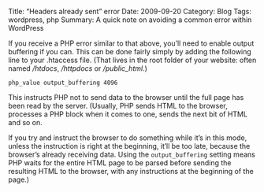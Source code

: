 Title: “Headers already sent” error
Date: 2009-09-20
Category: Blog
Tags: wordpress, php
Summary: A quick note on avoiding a common error within WordPress

If you receive a PHP error similar to that above, you’ll need to enable output
buffering if you can. This can be done fairly simply by adding the following
line to your .htaccess file. (That lives in the root folder of your website:
    often named _/htdocs_, _/httpdocs_ or _/public_html_.)

```
php_value output_buffering 4096
```

This instructs PHP not to send data to the browser until the full page has been
read by the server. (Usually, PHP sends HTML to the browser, processes a PHP
    block when it comes to one, sends the next bit of HTML and so on.

If you try and instruct the browser to do something while it’s in this mode,
unless the instruction is right at the beginning, it’ll be too late, because the
browser’s already receiving data. Using the `output_buffering` setting means PHP
waits for the entire HTML page to be parsed before sending the resulting HTML to
the browser, with any instructions at the beginning of the page.)
